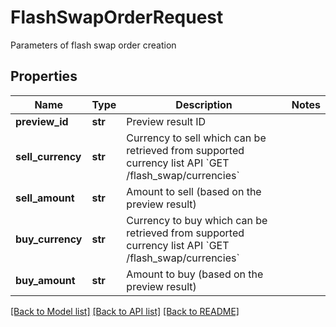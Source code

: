 # FlashSwapOrderRequest

Parameters of flash swap order creation
## Properties
Name | Type | Description | Notes
------------ | ------------- | ------------- | -------------
**preview_id** | **str** | Preview result ID | 
**sell_currency** | **str** | Currency to sell which can be retrieved from supported currency list API &#x60;GET /flash_swap/currencies&#x60; | 
**sell_amount** | **str** | Amount to sell (based on the preview result) | 
**buy_currency** | **str** | Currency to buy which can be retrieved from supported currency list API &#x60;GET /flash_swap/currencies&#x60; | 
**buy_amount** | **str** | Amount to buy (based on the preview result) | 

[[Back to Model list]](../README.md#documentation-for-models) [[Back to API list]](../README.md#documentation-for-api-endpoints) [[Back to README]](../README.md)


